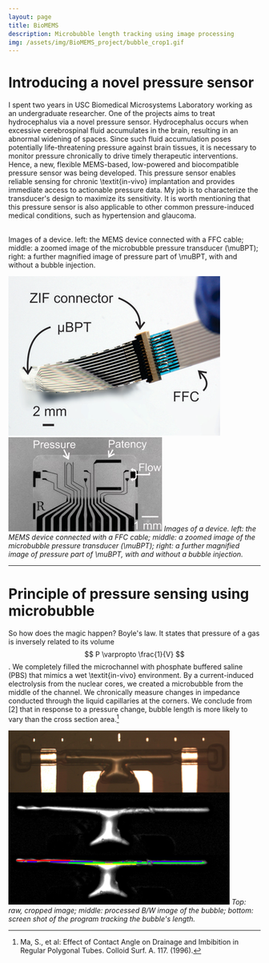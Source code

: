```yaml
---
layout: page
title: BioMEMS
description: Microbubble length tracking using image processing
img: /assets/img/BioMEMS_project/bubble_crop1.gif
---
```


# Introducing a novel pressure sensor

I spent two years in USC Biomedical Microsystems Laboratory working as an undergraduate researcher. One of the projects aims to treat hydrocephalus via a novel pressure sensor. Hydrocephalus occurs when excessive cerebrospinal fluid accumulates in the brain, resulting in an abnormal widening of spaces. Since such fluid accumulation poses potentially life-threatening pressure against brain tissues, it is necessary to monitor pressure chronically to drive timely therapeutic interventions. Hence, a new, flexible MEMS-based, low-powered and biocompatible pressure sensor was being developed. This pressure sensor enables reliable sensing for chronic \textit{in-vivo} implantation and provides immediate access to actionable pressure data. My job is to characterize the transducer's design to maximize its sensitivity. It is worth mentioning that this pressure sensor is also applicable to other common pressure-induced medical conditions, such as hypertension and glaucoma.

<div class="img_row">
    <img class="col two left" src="{{ site.baseurl }}/assets/img/BioMEMS_project/deviceFFC.png" alt="" title="example image"/>
    <img class="col one left" src="{{ site.baseurl }}/assets/img/BioMEMS_project/device.jpg" alt="" title="example image"/>
</div>
<div class="col three caption">
    Images of a device. left: the MEMS device connected with a FFC cable; middle: a zoomed image of the microbubble pressure transducer (\muBPT); right: a further magnified image of pressure part of \muBPT, with and without a bubble injection.
</div>

![deviceFFC](/assets/img/BioMEMS_project/deviceFFC.png) ![device](/assets/img/BioMEMS_project/device.jpg)
*Images of a device. left: the MEMS device connected with a FFC cable; middle: a zoomed image of the microbubble pressure transducer (\muBPT); right: a further magnified image of pressure part of \muBPT, with and without a bubble injection.*

***

# Principle of pressure sensing using microbubble

So how does the magic happen? Boyle's law. It states that pressure of a gas is inversely related to its volume $$ P \varpropto \frac{1}{V} $$.
We completely filled the microchannel with phosphate buffered saline (PBS) that mimics a wet \textit{in-vivo} environment. By a current-induced electrolysis from the nuclear cores, we created a microbubble from the middle of the channel. We chronically measure changes in impedance conducted through the liquid capillaries at the corners. We conclude from [2] that in response to a pressure change, bubble length is more likely to vary than the cross section area.[^footnote1]




![bubblelength](/assets/img/BioMEMS_project/bubblelength.png)
*Top: raw, cropped image; middle: processed B/W image of the bubble; bottom: screen shot of the program tracking the bubble's length.*

[^footnote1]: Ma, S., et al: Effect of Contact Angle on Drainage and Imbibition in Regular Polygonal Tubes. Colloid Surf. A. 117. (1996).
